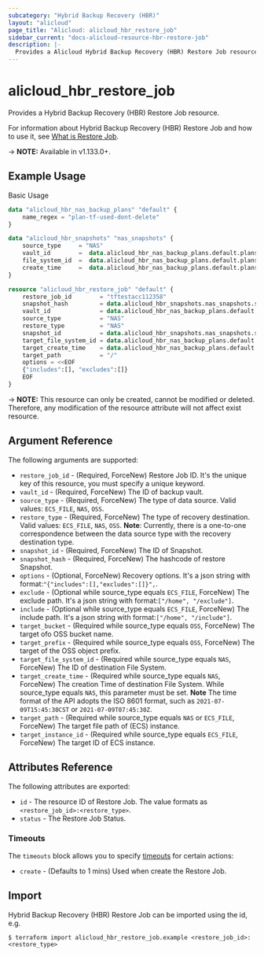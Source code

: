 ```yaml
---
subcategory: "Hybrid Backup Recovery (HBR)"
layout: "alicloud"
page_title: "Alicloud: alicloud_hbr_restore_job"
sidebar_current: "docs-alicloud-resource-hbr-restore-job"
description: |-
  Provides a Alicloud Hybrid Backup Recovery (HBR) Restore Job resource.
---
```


# alicloud\_hbr\_restore\_job

Provides a Hybrid Backup Recovery (HBR) Restore Job resource.

For information about Hybrid Backup Recovery (HBR) Restore Job and how to use it, see [What is Restore Job](https://www.alibabacloud.com/help/doc-detail/186575.htm).

-> **NOTE:** Available in v1.133.0+.

## Example Usage

Basic Usage

```terraform
data "alicloud_hbr_nas_backup_plans" "default" {
	name_regex = "plan-tf-used-dont-delete"
}

data "alicloud_hbr_snapshots" "nas_snapshots" {
    source_type     = "NAS"
    vault_id        =  data.alicloud_hbr_nas_backup_plans.default.plans.0.vault_id
    file_system_id  =  data.alicloud_hbr_nas_backup_plans.default.plans.0.file_system_id
    create_time     =  data.alicloud_hbr_nas_backup_plans.default.plans.0.create_time
}

resource "alicloud_hbr_restore_job" "default" {
    restore_job_id        = "tftestacc112358"
    snapshot_hash         = data.alicloud_hbr_snapshots.nas_snapshots.snapshots.0.snapshot_hash
    vault_id              = data.alicloud_hbr_nas_backup_plans.default.plans.0.vault_id
    source_type           = "NAS"
    restore_type          = "NAS"
    snapshot_id           = data.alicloud_hbr_snapshots.nas_snapshots.snapshots.0.snapshot_id
    target_file_system_id = data.alicloud_hbr_nas_backup_plans.default.plans.0.file_system_id
    target_create_time    = data.alicloud_hbr_nas_backup_plans.default.plans.0.create_time
    target_path           = "/"
    options = <<EOF
    {"includes":[], "excludes":[]}
    EOF
}
```


-> **NOTE:** This resource can only be created, cannot be modified or deleted. Therefore, any modification of the resource attribute will not affect exist resource.

## Argument Reference

The following arguments are supported:

* `restore_job_id` - (Required, ForceNew) Restore Job ID. It's the unique key of this resource, you must specify a unique keyword.
* `vault_id` - (Required, ForceNew) The ID of backup vault.
* `source_type` - (Required, ForceNew) The type of data source. Valid values: `ECS_FILE`, `NAS`, `OSS`.
* `restore_type` - (Required, ForceNew) The type of recovery destination. Valid values: `ECS_FILE`, `NAS`, `OSS`. **Note**: Currently, there is a one-to-one correspondence between the data source type with the recovery destination type.
* `snapshot_id` - (Required, ForceNew) The ID of Snapshot.
* `snapshot_hash` - (Required, ForceNew) The hashcode of restore Snapshot.
* `options` - (Optional, ForceNew) Recovery options. It's a json string with format:`"{"includes":[],"excludes":[]}",`.
* `exclude` - (Optional while source_type equals `ECS_FILE`, ForceNew) The exclude path. It's a json string with format:`["/home", "/exclude"]`. 
* `include` - (Optional while source_type equals `ECS_FILE`, ForceNew) The include path. It's a json string with format:`["/home", "/include"]`.
* `target_bucket` - (Required while source_type equals `OSS`, ForceNew) The target ofo OSS bucket name.
* `target_prefix` - (Required while source_type equals `OSS`, ForceNew) The target of the OSS object prefix.
* `target_file_system_id` - (Required while source_type equals `NAS`, ForceNew) The ID of destination File System.
* `target_create_time` - (Required while source_type equals `NAS`, ForceNew) The creation Time of destination File System. While source_type equals `NAS`, this parameter must be set. **Note** The time format of the API adopts the ISO 8601 format, such as `2021-07-09T15:45:30CST` or `2021-07-09T07:45:30Z`.
* `target_path` - (Required while source_type equals `NAS` or `ECS_FILE`, ForceNew) The target file path of (ECS) instance.
* `target_instance_id` - (Required while source_type equals `ECS_FILE`, ForceNew)  The target ID of ECS instance.

## Attributes Reference

The following attributes are exported:

* `id` - The resource ID of Restore Job. The value formats as `<restore_job_id>:<restore_type>`.
* `status` - The Restore Job Status.

### Timeouts

The `timeouts` block allows you to specify [timeouts](https://www.terraform.io/docs/configuration-0-11/resources.html#timeouts) for certain actions:

* `create` - (Defaults to 1 mins) Used when create the Restore Job.

## Import

Hybrid Backup Recovery (HBR) Restore Job can be imported using the id, e.g.

```
$ terraform import alicloud_hbr_restore_job.example <restore_job_id>:<restore_type>
```